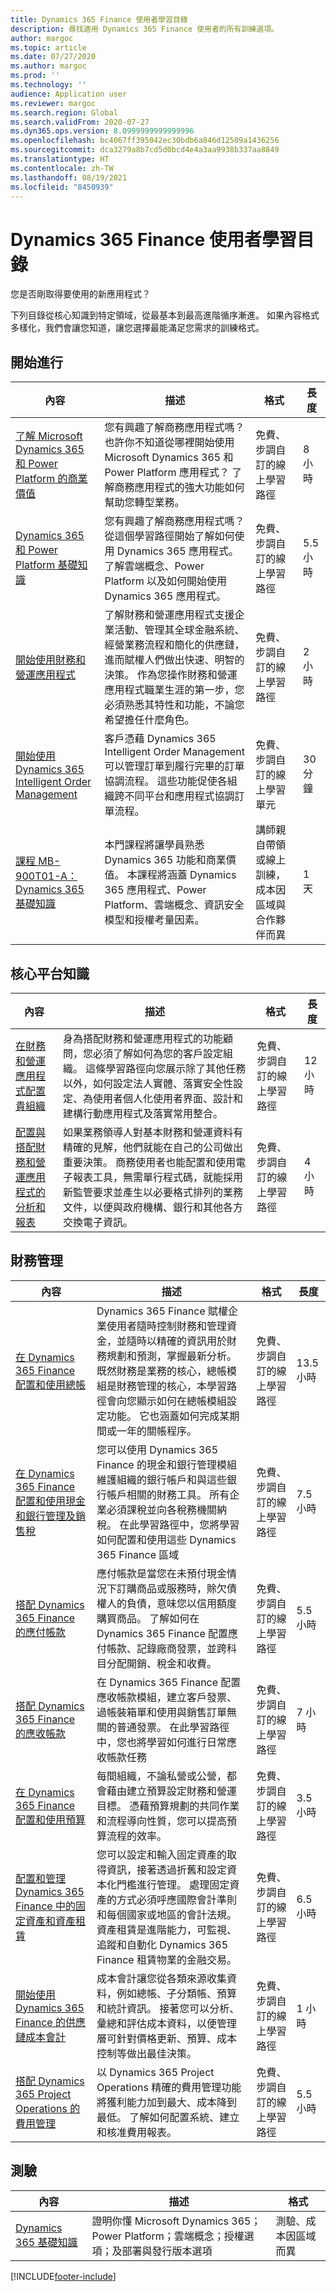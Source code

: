 ```yaml
---
title: Dynamics 365 Finance 使用者學習目錄
description: 尋找適用 Dynamics 365 Finance 使用者的所有訓練選項。
author: margoc
ms.topic: article
ms.date: 07/27/2020
ms.author: margoc
ms.prod: ''
ms.technology: ''
audience: Application user
ms.reviewer: margoc
ms.search.region: Global
ms.search.validFrom: 2020-07-27
ms.dyn365.ops.version: 8.0999999999999996
ms.openlocfilehash: bc4067ff395042ec30bdb6a846d12509a1436256
ms.sourcegitcommit: dca3279a8b7cd5d0bcd4e4a3aa9938b337aa8849
ms.translationtype: HT
ms.contentlocale: zh-TW
ms.lasthandoff: 08/19/2021
ms.locfileid: "8450939"
---
```

# <a name="learning-catalog-for-users-of-dynamics-365-finance"></a>Dynamics 365 Finance 使用者學習目錄

您是否剛取得要使用的新應用程式？

下列目錄從核心知識到特定領域，從最基本到最高進階循序漸進。 如果內容格式多樣化，我們會讓您知道，讓您選擇最能滿足您需求的訓練格式。

## <a name="get-started"></a>開始進行<a name="get-started"></a>

| 內容 | 描述 | 格式 | 長度 |
|---------|-------------|--------|--------|
| [了解 Microsoft Dynamics 365 和 Power Platform 的商業價值](/learn/paths/learn-business-value-of-dynamics-365-and-power-platform/) | 您有興趣了解商務應用程式嗎？ 也許你不知道從哪裡開始使用 Microsoft Dynamics 365 和 Power Platform 應用程式？ 了解商務應用程式的強大功能如何幫助您轉型業務。 | 免費、步調自訂的線上學習路徑 | 8 小時 |
| [Dynamics 365 和 Power Platform 基礎知識](/learn/paths/dyn-power-plat-bus-app-fundamentals/) | 您有興趣了解商務應用程式嗎？ 從這個學習路徑開始了解如何使用 Dynamics 365 應用程式。 了解雲端概念、Power Platform 以及如何開始使用 Dynamics 365 應用程式。 | 免費、步調自訂的線上學習路徑 | 5.5 小時   |
| [開始使用財務和營運應用程式](/learn/paths/get-started-finance-operations/) | 了解財務和營運應用程式支援企業活動、管理其全球金融系統、經營業務流程和簡化的供應鏈，進而賦權人們做出快速、明智的決策。   作為您操作財務和營運應用程式職業生涯的第一步，您必須熟悉其特性和功能，不論您希望擔任什麼角色。 | 免費、步調自訂的線上學習路徑 | 2 小時 |
| [開始使用 Dynamics 365 Intelligent Order Management](/learn/modules/get-started-intelligent-order-management/) | 客戶憑藉 Dynamics 365 Intelligent Order Management 可以管理訂單到履行完畢的訂單協調流程。 這些功能促使各組織跨不同平台和應用程式協調訂單流程。 | 免費、步調自訂的線上學習單元 | 30 分鐘 |
| [課程 MB-900T01-A：Dynamics 365 基礎知識](https://www.microsoft.com/learning/course.aspx?cid=MB-900T01) | 本門課程將讓學員熟悉 Dynamics 365 功能和商業價值。 本課程將涵蓋 Dynamics 365 應用程式、Power Platform、雲端概念、資訊安全模型和授權考量因素。 | 講師親自帶領或線上訓練，成本因區域與合作夥伴而異 | 1 天 |

## <a name="core-platform-knowledge"></a>核心平台知識<a name="core-platform-knowledge"></a>

| 內容 | 描述 | 格式 | 長度 |
|---------|-------------|--------|--------|
| [在財務和營運應用程式配置貴組織](/learn/paths/configure-your-organization-finance-ops/) | 身為搭配財務和營運應用程式的功能顧問，您必須了解如何為您的客戶設定組織。 這條學習路徑向您展示除了其他任務以外，如何設定法人實體、落實安全性設定、為使用者個人化使用者界面、設計和建構行動應用程式及落實常用整合。 | 免費、步調自訂的線上學習路徑 | 12 小時  |
| [配置與搭配財務和營運應用程式的分析和報表](/learn/paths/configure-analytics-reporting-finance-operations/) | 如果業務領導人對基本財務和營運資料有精確的見解，他們就能在自己的公司做出重要決策。 商務使用者也能配置和使用電子報表工具，無需單行程式碼，就能採用新監管要求並產生以必要格式排列的業務文件，以便與政府機構、銀行和其他各方交換電子資訊。 | 免費、步調自訂的線上學習路徑 | 4 小時   |

## <a name="financial-management"></a>財務管理<a name="financial-management"></a>

| 內容 | 描述 | 格式 | 長度 |
|---------|-------------|--------|--------|
| [在 Dynamics 365 Finance 配置和使用總帳](/learn/paths/configure-use-general-ledger-dyn365-finance/) | Dynamics 365 Finance 賦權企業使用者隨時控制財務和管理資金，並隨時以精確的資訊用於財務規劃和預測，掌握最新分析。 既然財務是業務的核心，總帳模組是財務管理的核心，本學習路徑會向您顯示如何在總帳模組設定功能。 它也涵蓋如何完成某期間或一年的關帳程序。    | 免費、步調自訂的線上學習路徑 | 13.5 小時  |
| [在 Dynamics 365 Finance 配置和使用現金和銀行管理及銷售稅](/learn/paths/configure-use-cash-bank-management-tax-dyn365-finance/)    | 您可以使用 Dynamics 365 Finance 的現金和銀行管理模組維護組織的銀行帳戶和與這些銀行帳戶相關的財務工具。 所有企業必須課稅並向各稅務機關納稅。 在此學習路徑中，您將學習如何配置和使用這些 Dynamics 365 Finance 區域 | 免費、步調自訂的線上學習路徑 | 7.5 小時 |
| [搭配 Dynamics 365 Finance 的應付帳款](/learn/paths/work-accounts-payable-dyn365-finance/)    | 應付帳款是當您在未預付現金情況下訂購商品或服務時，賖欠債權人的負債，意味您以信用額度購買商品。 了解如何在 Dynamics 365 Finance 配置應付帳款、記錄廠商發票，並跨科目分配開銷、稅金和收費。 | 免費、步調自訂的線上學習路徑 | 5.5 小時 |
| [搭配 Dynamics 365 Finance 的應收帳款](/learn/paths/work-accounts-receivable-dyn365-finance/)  | 在 Dynamics 365 Finance 配置應收帳款模組，建立客戶發票、過帳裝箱單和使用與銷售訂單無關的普通發票。 在此學習路徑中，您也將學習如何進行日常應收帳款任務      | 免費、步調自訂的線上學習路徑 | 7 小時   |
| [在 Dynamics 365 Finance 配置和使用預算](/learn/paths/configure-use-budgeting-dyn365-finance/)   | 每間組織，不論私營或公營，都會藉由建立預算設定財務和營運目標。 憑藉預算規劃的共同作業和流程導向性質，您可以提高預算流程的效率。 | 免費、步調自訂的線上學習路徑 | 3.5 小時 |
| [配置和管理 Dynamics 365 Finance 中的固定資產和資產租賃](/learn/paths/configure-manage-fixed-assets-dyn365-finance/) | 您可以設定和輸入固定資產的取得資訊，接著透過折舊和設定資本化門檻進行管理。 處理固定資產的方式必須呼應國際會計準則和每個國家或地區的會計法規。 資產租賃是進階能力，可監視、追蹤和自動化 Dynamics 365 Finance 租賃物業的金融交易。| 免費、步調自訂的線上學習路徑 | 6.5 小時 |
| [開始使用 Dynamics 365 Finance 的供應鏈成本會計](/learn/paths/get-started-cost-accounting-supply-chains-dyn365-finance/) | 成本會計讓您從各類來源收集資料，例如總帳、子分類帳、預算和統計資訊。 接著您可以分析、彙總和評估成本資料，以便管理層可針對價格更新、預算、成本控制等做出最佳決策。  | 免費、步調自訂的線上學習路徑 | 1 小時  |
| [搭配 Dynamics 365 Project Operations 的費用管理](/learn/paths/work-expense-management/) | 以 Dynamics 365 Project Operations 精確的費用管理功能將獲利能力加到最大、成本降到最低。 了解如何配置系統、建立和核准費用報表。 | 免費、步調自訂的線上學習路徑 | 5.5 小時  |

## <a name="exam"></a>測驗<a name="exam"></a>

| 內容 | 描述 | 格式 |
|---------|-------------|--------|
| [Dynamics 365 基礎知識](/learn/certifications/d365-fundamentals?wt.mc_id=learningredirect_certs-web-wwl)    | 證明你懂 Microsoft Dynamics 365；Power Platform；雲端概念；授權選項；及部署與發行版本選項 | 測驗、成本因區域而異 |


[!INCLUDE[footer-include](../../includes/footer-banner.md)]